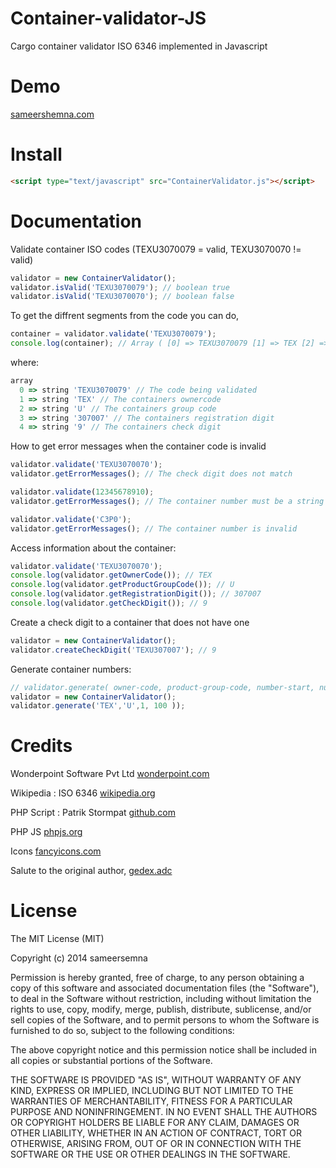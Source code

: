 Container-validator-JS
======================

Cargo container validator ISO 6346 implemented in Javascript

Demo
====

[sameershemna.com](http://sameershemna.com/container_validator/)


Install
=======

```html
<script type="text/javascript" src="ContainerValidator.js"></script>
```



Documentation
=============

Validate container ISO codes (TEXU3070079 = valid, TEXU3070070 != valid)

```javascript
validator = new ContainerValidator();
validator.isValid('TEXU3070079'); // boolean true
validator.isValid('TEXU3070070'); // boolean false
```

To get the diffrent segments from the code you can do,

```javascript
container = validator.validate('TEXU3070079');
console.log(container); // Array ( [0] => TEXU3070079 [1] => TEX [2] => U [3] => 307007 [4] => 9 )
```
where:

```javascript
array
  0 => string 'TEXU3070079' // The code being validated
  1 => string 'TEX' // The containers ownercode
  2 => string 'U' // The containers group code
  3 => string '307007' // The containers registration digit
  4 => string '9' // The containers check digit
```

How to get error messages when the container code is invalid

```javascript
validator.validate('TEXU3070070');
validator.getErrorMessages(); // The check digit does not match

validator.validate(12345678910);
validator.getErrorMessages(); // The container number must be a string

validator.validate('C3P0');
validator.getErrorMessages(); // The container number is invalid
```

Access information about the container:
```javascript
validator.validate('TEXU3070070');
console.log(validator.getOwnerCode()); // TEX
console.log(validator.getProductGroupCode()); // U
console.log(validator.getRegistrationDigit()); // 307007
console.log(validator.getCheckDigit()); // 9
```

Create a check digit to a container that does not have one
```javascript
validator = new ContainerValidator();
validator.createCheckDigit('TEXU307007'); // 9
```

Generate container numbers:
```javascript
// validator.generate( owner-code, product-group-code, number-start, number-end );
validator = new ContainerValidator();
validator.generate('TEX','U',1, 100 ));
```






Credits
=======
            

Wonderpoint Software Pvt Ltd [wonderpoint.com](http://www.wonderpoint.com)

Wikipedia : ISO 6346 [wikipedia.org](http://en.wikipedia.org/wiki/ISO_6346)

PHP Script : Patrik Stormpat [github.com](https://github.com/stormpat/Container-validator)

PHP JS [phpjs.org](http://phpjs.org)

Icons [fancyicons.com](http://www.fancyicons.com/free-icon/108/gis-gps-icon-set/free-container-red-icon-png/)

Salute to the original author,
[gedex.adc](http://www.google.com/gedex.web.id)



License
=======

The MIT License (MIT)

Copyright (c) 2014 sameersemna

Permission is hereby granted, free of charge, to any person obtaining a copy
of this software and associated documentation files (the "Software"), to deal
in the Software without restriction, including without limitation the rights
to use, copy, modify, merge, publish, distribute, sublicense, and/or sell
copies of the Software, and to permit persons to whom the Software is
furnished to do so, subject to the following conditions:

The above copyright notice and this permission notice shall be included in all
copies or substantial portions of the Software.

THE SOFTWARE IS PROVIDED "AS IS", WITHOUT WARRANTY OF ANY KIND, EXPRESS OR
IMPLIED, INCLUDING BUT NOT LIMITED TO THE WARRANTIES OF MERCHANTABILITY,
FITNESS FOR A PARTICULAR PURPOSE AND NONINFRINGEMENT. IN NO EVENT SHALL THE
AUTHORS OR COPYRIGHT HOLDERS BE LIABLE FOR ANY CLAIM, DAMAGES OR OTHER
LIABILITY, WHETHER IN AN ACTION OF CONTRACT, TORT OR OTHERWISE, ARISING FROM,
OUT OF OR IN CONNECTION WITH THE SOFTWARE OR THE USE OR OTHER DEALINGS IN THE
SOFTWARE.
